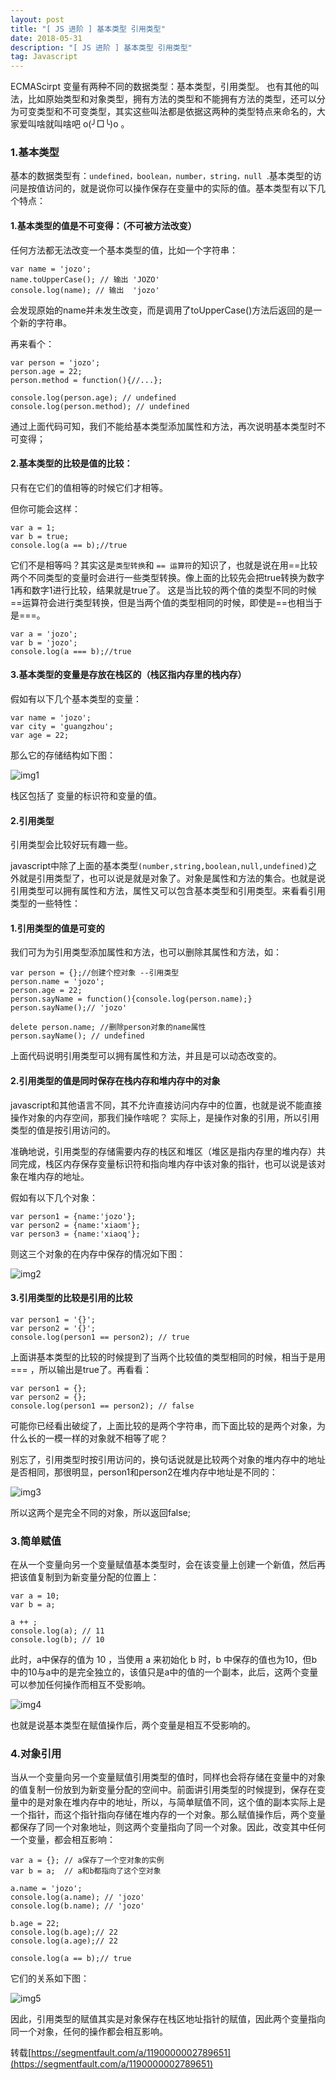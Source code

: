 ```yaml
---
layout: post
title: "[ JS 进阶 ] 基本类型 引用类型"
date: 2018-05-31
description: "[ JS 进阶 ] 基本类型 引用类型"
tag: Javascript
---   
```


ECMAScirpt 变量有两种不同的数据类型：基本类型，引用类型。
也有其他的叫法，比如原始类型和对象类型，拥有方法的类型和不能拥有方法的类型，还可以分为可变类型和不可变类型，其实这些叫法都是依据这两种的类型特点来命名的，大家爱叫啥就叫啥吧 o(╯□╰)o 。

### 1.基本类型

基本的数据类型有：`undefined，boolean，number，string，null `.基本类型的访问是按值访问的，就是说你可以操作保存在变量中的实际的值。基本类型有以下几个特点：

#### 1.基本类型的值是不可变得：（不可被方法改变）

任何方法都无法改变一个基本类型的值，比如一个字符串：

    var name = 'jozo';
    name.toUpperCase(); // 输出 'JOZO'
    console.log(name); // 输出  'jozo'

会发现原始的name并未发生改变，而是调用了toUpperCase()方法后返回的是一个新的字符串。

再来看个：

    var person = 'jozo';
    person.age = 22;
    person.method = function(){//...};

    console.log(person.age); // undefined
    console.log(person.method); // undefined

通过上面代码可知，我们不能给基本类型添加属性和方法，再次说明基本类型时不可变得；

#### 2.基本类型的比较是值的比较：

只有在它们的值相等的时候它们才相等。

但你可能会这样：

    var a = 1;
    var b = true;
    console.log(a == b);//true

它们不是相等吗？其实这是`类型转换`和 `== 运算符`的知识了，也就是说在用==比较两个不同类型的变量时会进行一些类型转换。像上面的比较先会把true转换为数字1再和数字1进行比较，结果就是true了。 这是当比较的两个值的类型不同的时候==运算符会进行类型转换，但是当两个值的类型相同的时候，即使是==也相当于是===。

    var a = 'jozo';
    var b = 'jozo';
    console.log(a === b);//true

#### 3.基本类型的变量是存放在栈区的（栈区指内存里的栈内存）

假如有以下几个基本类型的变量：

    var name = 'jozo';
    var city = 'guangzhou';
    var age = 22;

那么它的存储结构如下图：

![img1](https://segmentfault.com/img/bVlRQT)

栈区包括了 变量的标识符和变量的值。

#### 2.引用类型

引用类型会比较好玩有趣一些。

javascript中除了上面的基本类型`(number,string,boolean,null,undefined)`之外就是引用类型了，也可以说是就是对象了。对象是属性和方法的集合。也就是说引用类型可以拥有属性和方法，属性又可以包含基本类型和引用类型。来看看引用类型的一些特性：

#### 1.引用类型的值是可变的

我们可为为引用类型添加属性和方法，也可以删除其属性和方法，如：

    var person = {};//创建个控对象 --引用类型
    person.name = 'jozo';
    person.age = 22;
    person.sayName = function(){console.log(person.name);} 
    person.sayName();// 'jozo'

    delete person.name; //删除person对象的name属性
    person.sayName(); // undefined

上面代码说明引用类型可以拥有属性和方法，并且是可以动态改变的。

#### 2.引用类型的值是同时保存在栈内存和堆内存中的对象

javascript和其他语言不同，其不允许直接访问内存中的位置，也就是说不能直接操作对象的内存空间，那我们操作啥呢？ 实际上，是操作对象的引用，所以引用类型的值是按引用访问的。

准确地说，引用类型的存储需要内存的栈区和堆区（堆区是指内存里的堆内存）共同完成，栈区内存保存变量标识符和指向堆内存中该对象的指针，也可以说是该对象在堆内存的地址。

假如有以下几个对象：

    var person1 = {name:'jozo'};
    var person2 = {name:'xiaom'};
    var person3 = {name:'xiaoq'};

则这三个对象的在内存中保存的情况如下图：

![img2](https://segmentfault.com/img/bVlRRK)

#### 3.引用类型的比较是引用的比较

    var person1 = '{}';
    var person2 = '{}';
    console.log(person1 == person2); // true

上面讲基本类型的比较的时候提到了当两个比较值的类型相同的时候，相当于是用 === ，所以输出是true了。再看看：

    var person1 = {};
    var person2 = {};
    console.log(person1 == person2); // false

可能你已经看出破绽了，上面比较的是两个字符串，而下面比较的是两个对象，为什么长的一模一样的对象就不相等了呢？

别忘了，引用类型时按引用访问的，换句话说就是比较两个对象的堆内存中的地址是否相同，那很明显，person1和person2在堆内存中地址是不同的：

![img3](https://segmentfault.com/img/bVlRSw)

所以这两个是完全不同的对象，所以返回false;

### 3.简单赋值

在从一个变量向另一个变量赋值基本类型时，会在该变量上创建一个新值，然后再把该值复制到为新变量分配的位置上：

    var a = 10;
    var b = a;

    a ++ ;
    console.log(a); // 11
    console.log(b); // 10

此时，a中保存的值为 10 ，当使用 a 来初始化 b 时，b 中保存的值也为10，但b中的10与a中的是完全独立的，该值只是a中的值的一个副本，此后，这两个变量可以参加任何操作而相互不受影响。

![img4](https://segmentfault.com/img/bVlSaN)

也就是说基本类型在赋值操作后，两个变量是相互不受影响的。

### 4.对象引用

当从一个变量向另一个变量赋值引用类型的值时，同样也会将存储在变量中的对象的值复制一份放到为新变量分配的空间中。前面讲引用类型的时候提到，保存在变量中的是对象在堆内存中的地址，所以，与简单赋值不同，这个值的副本实际上是一个指针，而这个指针指向存储在堆内存的一个对象。那么赋值操作后，两个变量都保存了同一个对象地址，则这两个变量指向了同一个对象。因此，改变其中任何一个变量，都会相互影响：

    var a = {}; // a保存了一个空对象的实例
    var b = a;  // a和b都指向了这个空对象

    a.name = 'jozo';
    console.log(a.name); // 'jozo'
    console.log(b.name); // 'jozo'

    b.age = 22;
    console.log(b.age);// 22
    console.log(a.age);// 22

    console.log(a == b);// true

它们的关系如下图：

![img5](https://segmentfault.com/img/bVlSc9)

因此，引用类型的赋值其实是对象保存在栈区地址指针的赋值，因此两个变量指向同一个对象，任何的操作都会相互影响。

转载[https://segmentfault.com/a/1190000002789651](https://segmentfault.com/a/1190000002789651)
